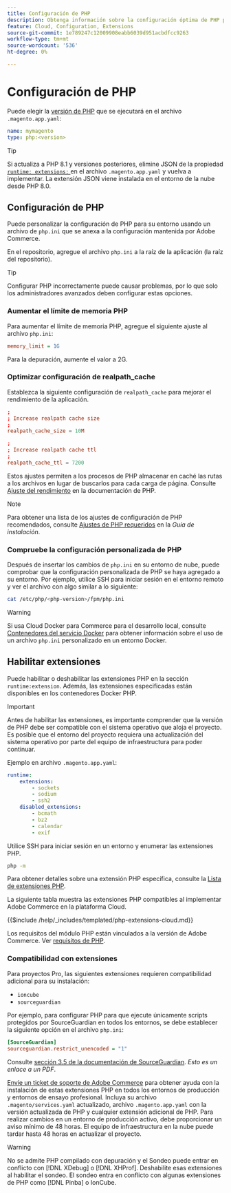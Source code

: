 ```yaml
---
title: Configuración de PHP
description: Obtenga información sobre la configuración óptima de PHP para la configuración de aplicaciones de Commerce en la infraestructura en la nube.
feature: Cloud, Configuration, Extensions
source-git-commit: 1e789247c12009908eabb6039d951acbdfcc9263
workflow-type: tm+mt
source-wordcount: '536'
ht-degree: 0%

---
```


# Configuración de PHP

Puede elegir la [versión de PHP](https://experienceleague.adobe.com/docs/commerce-operations/installation-guide/system-requirements.html) que se ejecutará en el archivo `.magento.app.yaml`:

```yaml
name: mymagento
type: php:<version>
```

>[!TIP]
>
>Si actualiza a PHP 8.1 y versiones posteriores, elimine JSON de la propiedad [`runtime: extensions:` ](properties.md#runtime) en el archivo `.magento.app.yaml` y vuelva a implementar. La extensión JSON viene instalada en el entorno de la nube desde PHP 8.0.

## Configuración de PHP

Puede personalizar la configuración de PHP para su entorno usando un archivo de `php.ini` que se anexa a la configuración mantenida por Adobe Commerce.

En el repositorio, agregue el archivo `php.ini` a la raíz de la aplicación (la raíz del repositorio).

>[!TIP]
>
>Configurar PHP incorrectamente puede causar problemas, por lo que solo los administradores avanzados deben configurar estas opciones.

### Aumentar el límite de memoria PHP

Para aumentar el límite de memoria PHP, agregue el siguiente ajuste al archivo `php.ini`:

```ini
memory_limit = 1G
```

Para la depuración, aumente el valor a 2G.

### Optimizar configuración de realpath_cache

Establezca la siguiente configuración de `realpath_cache` para mejorar el rendimiento de la aplicación.

```conf
;
; Increase realpath cache size
;
realpath_cache_size = 10M

;
; Increase realpath cache ttl
;
realpath_cache_ttl = 7200
```

Estos ajustes permiten a los procesos de PHP almacenar en caché las rutas a los archivos en lugar de buscarlos para cada carga de página. Consulte [Ajuste del rendimiento](https://www.php.net/manual/en/ini.core.php) en la documentación de PHP.

>[!NOTE]
>
>Para obtener una lista de los ajustes de configuración de PHP recomendados, consulte [Ajustes de PHP requeridos](https://experienceleague.adobe.com/docs/commerce-operations/installation-guide/prerequisites/php-settings.html) en la _Guía de instalación_.

### Compruebe la configuración personalizada de PHP

Después de insertar los cambios de `php.ini` en su entorno de nube, puede comprobar que la configuración personalizada de PHP se haya agregado a su entorno. Por ejemplo, utilice SSH para iniciar sesión en el entorno remoto y ver el archivo con algo similar a lo siguiente:

```bash
cat /etc/php/<php-version>/fpm/php.ini
```

>[!WARNING]
>
>Si usa Cloud Docker para Commerce para el desarrollo local, consulte [Contenedores del servicio Docker](https://developer.adobe.com/commerce/cloud-tools/docker/containers/service/#fpm-container) para obtener información sobre el uso de un archivo `php.ini` personalizado en un entorno Docker.

## Habilitar extensiones

Puede habilitar o deshabilitar las extensiones PHP en la sección `runtime:extension`. Además, las extensiones especificadas están disponibles en los contenedores Docker PHP.

>[!IMPORTANT]
>
>Antes de habilitar las extensiones, es importante comprender que la versión de PHP debe ser compatible con el sistema operativo que aloja el proyecto. Es posible que el entorno del proyecto requiera una actualización del sistema operativo por parte del equipo de infraestructura para poder continuar.

Ejemplo en archivo `.magento.app.yaml`:

```yaml
runtime:
    extensions:
        - sockets
        - sodium
        - ssh2
    disabled_extensions:
        - bcmath
        - bz2
        - calendar
        - exif
```

Utilice SSH para iniciar sesión en un entorno y enumerar las extensiones PHP.

```bash
php -m
```

Para obtener detalles sobre una extensión PHP específica, consulte la [Lista de extensiones PHP](https://www.php.net/manual/en/extensions.alphabetical.php).

La siguiente tabla muestra las extensiones PHP compatibles al implementar Adobe Commerce en la plataforma Cloud.

{{$include /help/_includes/templated/php-extensions-cloud.md}}

Los requisitos del módulo PHP están vinculados a la versión de Adobe Commerce. Ver [requisitos de PHP](https://experienceleague.adobe.com/docs/commerce-operations/installation-guide/prerequisites/php-settings.html).

### Compatibilidad con extensiones

Para proyectos Pro, las siguientes extensiones requieren compatibilidad adicional para su instalación:

- `ioncube`
- `sourceguardian`

Por ejemplo, para configurar PHP para que ejecute únicamente scripts protegidos por SourceGuardian en todos los entornos, se debe establecer la siguiente opción en el archivo `php.ini`:

```ini
[SourceGuardian]
sourceguardian.restrict_unencoded = "1"
```

Consulte [sección 3.5 de la documentación de SourceGuardian](https://sourceguardian.com/demofiles/files/SourceGuardian%20for%20Linux%20User%20Manual.pdf). _Esto es un enlace a un PDF_.

[Envíe un ticket de soporte de Adobe Commerce](https://experienceleague.adobe.com/docs/commerce-knowledge-base/kb/help-center-guide/magento-help-center-user-guide.html#submit-ticket) para obtener ayuda con la instalación de estas extensiones PHP en todos los entornos de producción y entornos de ensayo profesional. Incluya su archivo `.magento/services.yaml` actualizado, archivo `.magento.app.yaml` con la versión actualizada de PHP y cualquier extensión adicional de PHP. Para realizar cambios en un entorno de producción activo, debe proporcionar un aviso mínimo de 48 horas. El equipo de infraestructura en la nube puede tardar hasta 48 horas en actualizar el proyecto.

>[!WARNING]
>
>No se admite PHP compilado con depuración y el Sondeo puede entrar en conflicto con [!DNL XDebug] o [!DNL XHProf]. Deshabilite esas extensiones al habilitar el sondeo. El sondeo entra en conflicto con algunas extensiones de PHP como [!DNL Pinba] o IonCube.
